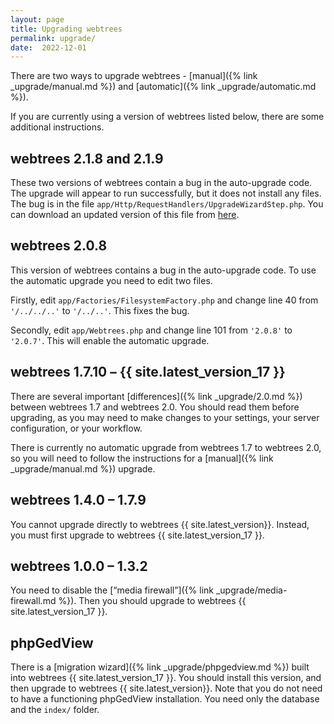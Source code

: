 ```yaml
---
layout: page
title: Upgrading webtrees
permalink: upgrade/
date:  2022-12-01
---
```


There are two ways to upgrade webtrees -
[manual]({% link _upgrade/manual.md %}) and
[automatic]({% link _upgrade/automatic.md %}).

If you are currently using a version of webtrees listed below,
there are some additional instructions.

## webtrees 2.1.8 and 2.1.9

These two versions of webtrees contain a bug in the auto-upgrade code.
The upgrade will appear to run successfully, but it does not install any files.
The bug is in the file `app/Http/RequestHandlers/UpgradeWizardStep.php`.
You can download an updated version of this file from [here](https://raw.githubusercontent.com/fisharebest/webtrees/3bcf98433336b5a90f37394d98c25184064324ae/app/Http/RequestHandlers/UpgradeWizardStep.php).

## webtrees 2.0.8

This version of webtrees contains a bug in the auto-upgrade code.
To use the automatic  upgrade you need to edit two files.

Firstly, edit `app/Factories/FilesystemFactory.php` and change line 40
from `'/../../..'` to `'/../..'`.  This fixes the bug.

Secondly, edit `app/Webtrees.php` and change line 101 from
`'2.0.8'` to `'2.0.7'`.  This will enable the automatic upgrade.

## webtrees 1.7.10 – {{ site.latest_version_17 }}

There are several important [differences]({% link _upgrade/2.0.md %})
between webtrees 1.7 and webtrees 2.0.
You should read them before upgrading, as you may need to make changes
to your settings, your server configuration, or your workflow.

There is currently no automatic upgrade from webtrees 1.7 to webtrees 2.0,
so you will need to follow the instructions for a
[manual]({% link _upgrade/manual.md %}) upgrade.

## webtrees 1.4.0 – 1.7.9

You cannot upgrade directly to webtrees {{ site.latest_version}}.
Instead, you must first upgrade to webtrees {{ site.latest_version_17 }}.

## webtrees 1.0.0 – 1.3.2

You need to disable the [“media firewall”]({% link _upgrade/media-firewall.md %}).
Then you should upgrade to webtrees {{ site.latest_version_17 }}.

## phpGedView

There is a [migration wizard]({% link _upgrade/phpgedview.md %}) built into webtrees {{ site.latest_version_17 }}.
You should install this version, and then upgrade to webtrees {{ site.latest_version}}.
Note that you do not need to have a functioning phpGedView installation.
You need only the database and the `index/` folder.

